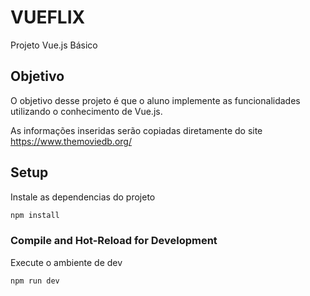 # VUEFLIX

Projeto Vue.js Básico

## Objetivo

O objetivo desse projeto é que o aluno implemente as funcionalidades utilizando o conhecimento de Vue.js.

As informações inseridas serão copiadas diretamente do site
https://www.themoviedb.org/

## Setup

Instale as dependencias do projeto

```sh
npm install
```

### Compile and Hot-Reload for Development

Execute o ambiente de dev

```sh
npm run dev
```
